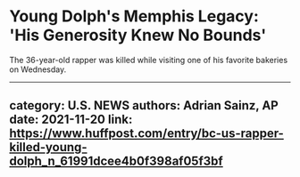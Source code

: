 # Young Dolph's Memphis Legacy: 'His Generosity Knew No Bounds'

The 36-year-old rapper was killed while visiting one of his favorite bakeries on Wednesday.

---
category: U.S. NEWS
authors: Adrian Sainz, AP
date: 2021-11-20
link: https://www.huffpost.com/entry/bc-us-rapper-killed-young-dolph_n_61991dcee4b0f398af05f3bf
---

